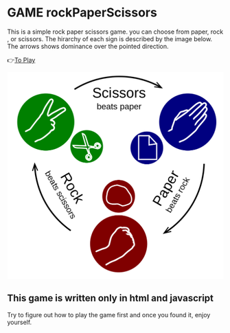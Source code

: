 # GAME rockPaperScissors  

This is a simple rock paper scissors game. you can choose from paper, rock , or scissors. The hirarchy of each sign is described by the image below. The arrows shows dominance over the pointed direction.

👉[To Play](https://lemma-barnabas.github.io/Odin-rockPaperScissors/)

![rockpaperscissors image](./images/rockpaperscissors.png)

## This game is written only in html and javascript

  Try to figure out how to play the game first and once you found it, enjoy yourself.  
